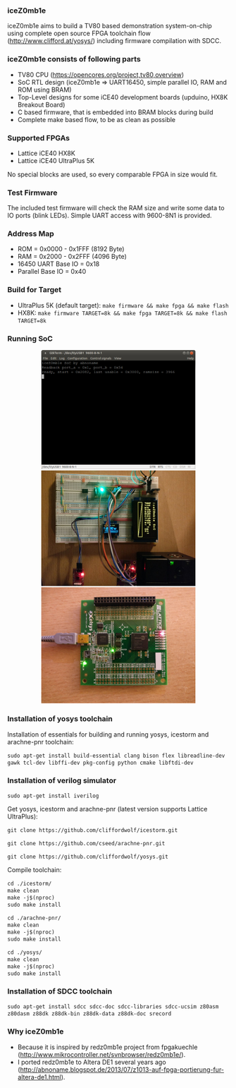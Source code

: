 ### iceZ0mb1e

iceZ0mb1e aims to build a TV80 based demonstration system-on-chip using complete open source FPGA toolchain flow (http://www.clifford.at/yosys/) including firmware compilation with SDCC.

### iceZ0mb1e consists of following parts
* TV80 CPU (https://opencores.org/project,tv80,overview)
* SoC RTL design (iceZ0mb1e => UART16450, simple parallel IO, RAM and ROM using BRAM)
* Top-Level designs for some iCE40 development boards (upduino, HX8K Breakout Board)
* C based firmware, that is embedded into BRAM blocks during build
* Complete make based flow, to be as clean as possible

### Supported FPGAs
* Lattice iCE40 HX8K
* Lattice iCE40 UltraPlus 5K

No special blocks are used, so every comparable FPGA in size would fit.

### Test Firmware
The included test firmware will check the RAM size and write some data to IO ports (blink LEDs). Simple UART access with 9600-8N1 is provided.

### Address Map
* ROM = 0x0000 - 0x1FFF (8192 Byte)
* RAM = 0x2000 - 0x2FFF (4096 Byte)
* 16450 UART Base IO = 0x18
* Parallel Base IO = 0x40

### Build for Target
* UltraPlus 5K (default target): ```make firmware && make fpga && make flash```
* HX8K: ```make firmware TARGET=8k && make fpga TARGET=8k && make flash TARGET=8k```

### Running SoC
<p align="center">
  <img src="https://raw.githubusercontent.com/abnoname/abnoname.github.io/master/img/iceZ0mb1e/Terminal.png" width="350"/>
  <img src="https://raw.githubusercontent.com/abnoname/abnoname.github.io/master/img/iceZ0mb1e/IMG_20180130_003658.jpg" width="350"/>
  <img src="https://raw.githubusercontent.com/abnoname/abnoname.github.io/master/img/iceZ0mb1e/IMG_20180130_003538.jpg" width="350"/>
</p>

### Installation of yosys toolchain
Installation of essentials for building and running yosys, icestorm and arachne-pnr toolchain:
```
sudo apt-get install build-essential clang bison flex libreadline-dev gawk tcl-dev libffi-dev pkg-config python cmake libftdi-dev
```
### Installation of verilog simulator
```
sudo apt-get install iverilog
```

Get yosys, icestorm and arachne-pnr (latest version supports Lattice UltraPlus):
```
git clone https://github.com/cliffordwolf/icestorm.git
```
```
git clone https://github.com/cseed/arachne-pnr.git
```
```
git clone https://github.com/cliffordwolf/yosys.git
```

Compile toolchain:
```
cd ./icestorm/
make clean
make -j$(nproc)
sudo make install
```
```
cd ./arachne-pnr/
make clean
make -j$(nproc)
sudo make install
```
```
cd ./yosys/
make clean
make -j$(nproc)
sudo make install
```

### Installation of SDCC toolchain
```
sudo apt-get install sdcc sdcc-doc sdcc-libraries sdcc-ucsim z80asm z80dasm z88dk z88dk-bin z88dk-data z88dk-doc srecord
```

### Why iceZ0mb1e
* Because it is inspired by redz0mb1e project from fpgakuechle (http://www.mikrocontroller.net/svnbrowser/redz0mb1e/).
* I ported redz0mb1e to Altera DE1 several years ago (http://abnoname.blogspot.de/2013/07/z1013-auf-fpga-portierung-fur-altera-de1.html).
